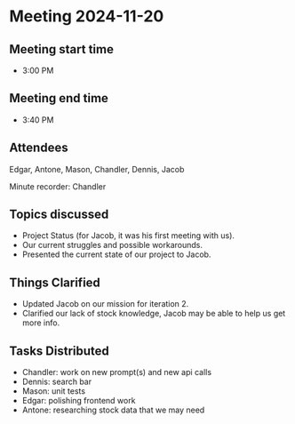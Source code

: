 # Meeting 2024-11-20

## Meeting start time
- 3:00 PM
  
## Meeting end time
- 3:40 PM
  
## Attendees
Edgar, Antone, Mason, Chandler, Dennis, Jacob

Minute recorder: Chandler


## Topics discussed
- Project Status (for Jacob, it was his first meeting with us).
- Our current struggles and possible workarounds.
- Presented the current state of our project to Jacob.

## Things Clarified
- Updated Jacob on our mission for iteration 2.
- Clarified our lack of stock knowledge, Jacob may be able to help us get more info.

## Tasks Distributed
- Chandler: work on new prompt(s) and new api calls
- Dennis: search bar
- Mason: unit tests
- Edgar: polishing frontend work
- Antone: researching stock data that we may need

